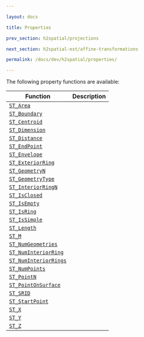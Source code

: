 ```yaml
---

layout: docs

title: Properties

prev_section: h2spatial/projections

next_section: h2spatial-ext/affine-transformations

permalink: /docs/dev/h2spatial/properties/

---
```


The following property functions are available:

| Function | Description |
| - | - |
| [`ST_Area`](../ST_Area) | |
| [`ST_Boundary`](../ST_Boundary) | |
| [`ST_Centroid`](../ST_Centroid) | |
| [`ST_Dimension`](../ST_Dimension) | |
| [`ST_Distance`](../ST_Distance) | |
| [`ST_EndPoint`](../ST_EndPoint) | |
| [`ST_Envelope`](../ST_Envelope) | |
| [`ST_ExteriorRing`](../ST_ExteriorRing) | |
| [`ST_GeometryN`](../ST_GeometryN) | |
| [`ST_GeometryType`](../ST_GeometryType) | |
| [`ST_InteriorRingN`](../ST_InteriorRingN) | |
| [`ST_IsClosed`](../ST_IsClosed) | |
| [`ST_IsEmpty`](../ST_IsEmpty) | |
| [`ST_IsRing`](../ST_IsRing) | |
| [`ST_IsSimple`](../ST_IsSimple) | |
| [`ST_Length`](../ST_Length) | |
| [`ST_M`](../ST_M) | |
| [`ST_NumGeometries`](../ST_NumGeometries) | |
| [`ST_NumInteriorRing`](../ST_NumInteriorRing) | |
| [`ST_NumInteriorRings`](../ST_NumInteriorRings) | |
| [`ST_NumPoints`](../ST_NumPoints) | |
| [`ST_PointN`](../ST_PointN) | |
| [`ST_PointOnSurface`](../ST_PointOnSurface) | |
| [`ST_SRID`](../ST_SRID) | |
| [`ST_StartPoint`](../ST_StartPoint) | |
| [`ST_X`](../ST_X) | |
| [`ST_Y`](../ST_Y) | |
| [`ST_Z`](../ST_Z) | |
